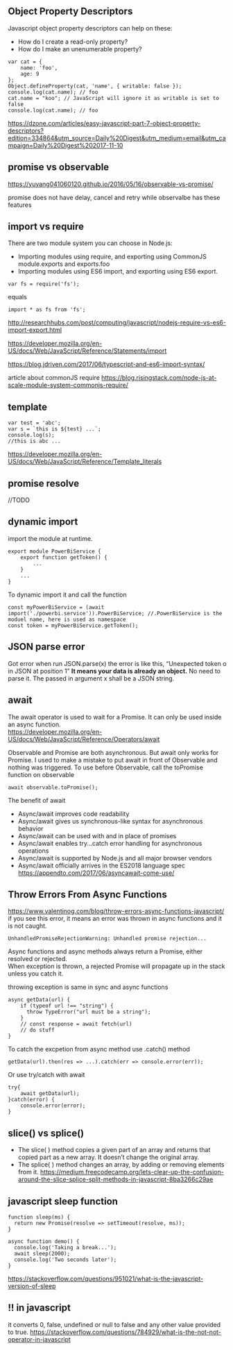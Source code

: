 ## Object Property Descriptors
Javascript object property descriptors can help on these:

- How do I create a read-only property?
- How do I make an unenumerable property?

```
var cat = {
    name: 'foo',
    age: 9
};
Object.defineProperty(cat, 'name', { writable: false });
console.log(cat.name); // foo 
cat.name = "koo"; // JavaScript will ignore it as writable is set to false 
console.log(cat.name); // foo
```
https://dzone.com/articles/easy-javascript-part-7-object-property-descriptors?edition=334864&utm_source=Daily%20Digest&utm_medium=email&utm_campaign=Daily%20Digest%202017-11-10

## promise vs observable
https://yuyang041060120.github.io/2016/05/16/observable-vs-promise/

promise does not have delay, cancel and retry
while observalbe has these features

## import vs require
There are two module system you can choose in Node.js:

- Importing modules using require, and exporting using CommonJS module.exports and exports.foo
- Importing modules using ES6 import, and exporting using ES6 export.

```
var fs = require('fs');
```
equals
```
import * as fs from 'fs';
```

http://researchhubs.com/post/computing/javascript/nodejs-require-vs-es6-import-export.html

https://developer.mozilla.org/en-US/docs/Web/JavaScript/Reference/Statements/import

https://blog.jdriven.com/2017/06/typescript-and-es6-import-syntax/

article about commonJS require https://blog.risingstack.com/node-js-at-scale-module-system-commonjs-require/

## template
```
var test = 'abc';
var s = `this is ${test} ...`;
console.log(s);
//this is abc ...
```
https://developer.mozilla.org/en-US/docs/Web/JavaScript/Reference/Template_literals

## promise resolve
//TODO

## dynamic import 
import the module at runtime.
```
export module PowerBiService {
	export function getToken() {
		...
	}
	...
}
```
To dynamic import it and call the function
```
const myPowerBiService = (await import('./powerbi.service')).PowerBiService; //.PowerBiService is the moduel name, here is used as namespace
const token = myPowerBiService.getToken();
```

## JSON parse error 
Got error when run JSON.parse(x)
the error is like this, “Unexpected token o in JSON at position 1”
**It means your data is already an object.** No need to parse it. The passed in argument x shall be a JSON string. 

## await 
The await operator is used to wait for a Promise. It can only be used inside an async function.  
https://developer.mozilla.org/en-US/docs/Web/JavaScript/Reference/Operators/await  

Observable and Promise are both asynchronous. But await only works for Promise. I used to make a mistake to put await in front of Observable and nothing was triggered. 
To use before Observable, call the toPromise function on observable
```
await observable.toPromise();
```

The benefit of await
- Async/await improves code readability
- Async/await gives us synchronous-like syntax for asynchronous behavior
- Async/await can be used with and in place of promises
- Async/await enables try...catch error handling for asynchronous operations
- Async/await is supported by Node.js and all major browser vendors
- Async/await officially arrives in the ES2018 language spec
https://appendto.com/2017/06/asyncawait-come-use/

## Throw Errors From Async Functions
https://www.valentinog.com/blog/throw-errors-async-functions-javascript/  
if you see this error, it means an error was thrown in async functions and it is not caught.
```
UnhandledPromiseRejectionWarning: Unhandled promise rejection...
```
Async functions and async methods always return a Promise, either resolved or rejected.  
When exception is thrown, a rejected Promise will propagate up in the stack unless you catch it.  

throwing exception is same in sync and async functions
```
async getData(url) {
    if (typeof url !== "string") {
      throw TypeError("url must be a string");
    }
    // const response = await fetch(url)
    // do stuff
}
```  
To catch the excpetion from async method 
use .catch() method
```
getData(url).then(res => ...).catch(err => console.error(err));
```
Or use try/catch with await
```
try{
	await getData(url);
}catch(error) {
	console.error(error);
}
```

## slice() vs splice()
- The slice( ) method copies a given part of an array and returns that copied part as a new array. It doesn’t change the original array.
- The splice( ) method changes an array, by adding or removing elements from it.
https://medium.freecodecamp.org/lets-clear-up-the-confusion-around-the-slice-splice-split-methods-in-javascript-8ba3266c29ae

## javascript sleep function
```
function sleep(ms) {
  return new Promise(resolve => setTimeout(resolve, ms));
}

async function demo() {
  console.log('Taking a break...');
  await sleep(2000);
  console.log('Two seconds later');
}
```
https://stackoverflow.com/questions/951021/what-is-the-javascript-version-of-sleep  

## !! in javascript 
it converts 0, false, undefined or null to false and any other value provided to true.
https://stackoverflow.com/questions/784929/what-is-the-not-not-operator-in-javascript



